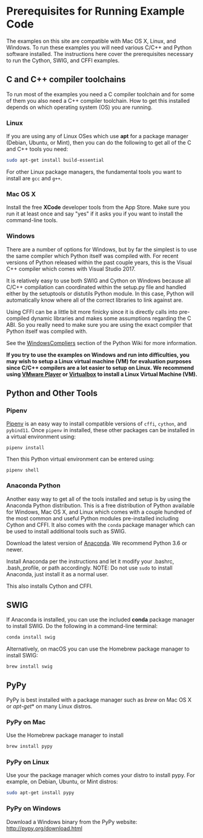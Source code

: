 # Prerequisites for Running Example Code
The examples on this site are compatible with Mac OS X, Linux, and Windows.  To run these examples
you will need various C/C++ and Python software installed.  The instructions here cover the 
prerequisites necessary to run the Cython, SWIG, and CFFI examples.  


## C and C++ compiler toolchains
To run most of the examples you need a C compiler toolchain and for some of them you also need
a C++ compiler toolchain.  How to get this installed depends on which operating system (OS) you
 are running.
 
### Linux
If you are using any of Linux OSes which use **apt** for a package manager (Debian, Ubuntu, or Mint),
then you can do the following to get all of the C and C++ tools you need:

```bash
sudo apt-get install build-essential
```

For other Linux package managers, the fundamental tools you want to install are ``gcc`` and ``g++``.

### Mac OS X
Install the free **XCode** developer tools from the App Store.  Make sure you run it at least once and 
say "yes" if it asks you if you want to install the command-line tools.

### Windows
There are a number of options for Windows, but by far the simplest is to use the same compiler which
Python itself was compiled with.  For recent versions of Python released within the past couple years, 
this is the Visual C++ compiler which comes with Visual Studio 2017.

It is relatively easy to use both SWIG and Cython on Windows because all C/C++ compilation can 
coordinated within the setup.py file and handled either by the setuptools or distutils Python module.
In this case, Python will automatically know where all of the correct libraries to link against are.

Using CFFI can be a little bit more finicky since it is directly calls into pre-compiled dynamic
libraries and makes some assumptions regarding the C ABI.  So you really need to make sure you are 
using the exact compiler that Python itself was compiled with.

See the [WindowsCompliers](https://wiki.python.org/moin/WindowsCompilers) section of the Python Wiki for more 
information.

**If you try to use the examples on Windows and run into difficulties, you may wish to setup a Linux
virtual machine (VM) for evaluation purposes since C/C++ compilers are a lot easier to setup on Linux.
We recommend using 
[VMware Player](http://www.vmware.com/products/player/playerpro-evaluation.html) or 
[Virtualbox](https://www.virtualbox.org) to install a Linux Virtual Machine (VM).**  


## Python and Other Tools

### Pipenv
[Pipenv](https://github.com/pypa/pipenv) is an easy way to install compatible versions of `cffi`, `cython`, and 
`pybind11`.  Once `pipenv` in installed, these other packages can be installed in a virtual environment using:
```shell script
pipenv install
```  

Then this Python virtual environment can be entered using:
```shell script
pipenv shell
```

### Anaconda Python
Another easy way to get all of the tools installed and setup is by using the Anaconda Python
distribution.  This is a free distribution of Python available for Windows, Mac OS X, and Linux which
comes with a couple hundred of the most common and useful Python modules pre-installed including Cython
and CFFI.  It also comes with the ``conda`` package manager which can be used to install additional
tools such as SWIG.

Download the latest version of [Anaconda](https://www.continuum.io/downloads).  We recommend Python 3.6 or newer.

Install Anaconda per the instructions and let it modify your .bashrc, .bash_profile, or path accordingly.
NOTE: Do not use ``sudo`` to install Anaconda, just install it as a normal user.

This also installs Cython and CFFI.

## SWIG
If Anaconda is installed, you can use the included **conda** package manager to install SWIG.  Do
the following in a command-line terminal:

```bash
conda install swig
```

Alternatively, on macOS you can use the Homebrew package manager to install SWIG:

```shell script
brew install swig
```

## PyPy
PyPy is best installed with a package manager such as *brew* on Mac OS X or *apt-get** on many Linux distros.

### PyPy on Mac
Use the Homebrew package manager to install

```bash
brew install pypy
```

### PyPy on Linux
Use your the package manager which comes your distro to install pypy.  For example, on Debian, Ubuntu, or Mint
distros:

```bash
sudo apt-get install pypy
```

### PyPy on Windows
Download a Windows binary from the PyPy website:  http://pypy.org/download.html
